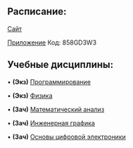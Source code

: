 ## Расписание:

[Сайт](https://smart-timetable.app/share.html?code=5X3GSNL6)

[Приложение](https://smart-timetable.app/download) Код: 858GD3W3

## Учебные дисциплины:

• **(Экз)** [Программирование](https://github.com/DMN902/SpbGTI/blob/main/Subjects/Programming.md)

• **(Экз)** [Физика](https://github.com/DMN902/SpbGTI/blob/main/Subjects/physics.md)

• **(Зач)** [Математический анализ](https://github.com/DMN902/SpbGTI/blob/main/Subjects/Math.md)

• **(Зач)** [Инженерная графика](https://github.com/DMN902/SpbGTI/blob/main/Subjects/EngineeringGraphics.md)

• **(Зач)** [Основы цифровой электроники](https://github.com/DMN902/SpbGTI/blob/main/Subjects/OCE.md)

